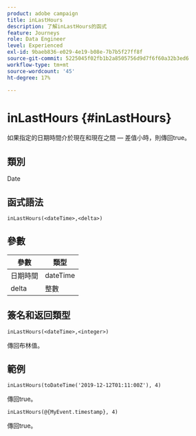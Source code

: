 ```yaml
---
product: adobe campaign
title: inLastHours
description: 了解inLastHours的函式
feature: Journeys
role: Data Engineer
level: Experienced
exl-id: 9baeb836-e029-4e19-b08e-7b7b5f27ff8f
source-git-commit: 5225045f02fb1b2a8505756d9d7f6f60a32b3ed6
workflow-type: tm+mt
source-wordcount: '45'
ht-degree: 17%

---
```


# inLastHours {#inLastHours}

如果指定的日期時間介於現在和現在之間 — 差值小時，則傳回true。

## 類別

Date

## 函式語法

`inLastHours(<dateTime>,<delta>)`

## 參數

| 參數 | 類型 |
|-----------|------------------|
| 日期時間 | dateTime |
| delta | 整數 |

## 簽名和返回類型

`inLastHours(<dateTime>,<integer>)`

傳回布林值。

## 範例

`inLastHours(toDateTime('2019-12-12T01:11:00Z'), 4)`

傳回true。

`inLastHours(@{MyEvent.timestamp}, 4)`

傳回true。
